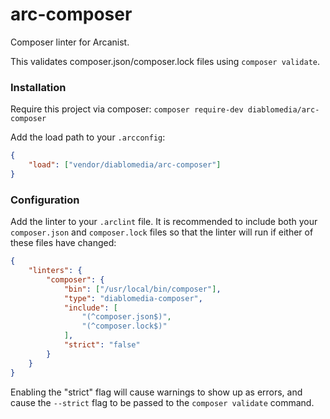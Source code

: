 # arc-composer
Composer linter for Arcanist.

This validates composer.json/composer.lock files using `composer validate`.

### Installation
Require this project via composer:
```composer require-dev diablomedia/arc-composer```

Add the load path to your `.arcconfig`:
```json
{
    "load": ["vendor/diablomedia/arc-composer"]
}
```

### Configuration

Add the linter to your `.arclint` file. It is recommended to include both your `composer.json` and `composer.lock` files so that the linter will run if either of these files have changed:
```json
{
    "linters": {
        "composer": {
            "bin": ["/usr/local/bin/composer"],
            "type": "diablomedia-composer",
            "include": [
                "(^composer.json$)",
                "(^composer.lock$)"
            ],
            "strict": "false"
        }
    }
}
```

Enabling the "strict" flag will cause warnings to show up as errors, and cause the `--strict` flag to be passed to the `composer validate` command.

